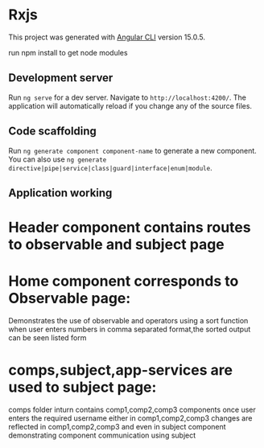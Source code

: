 # Rxjs

This project was generated with [Angular CLI](https://github.com/angular/angular-cli) version 15.0.5.

run npm install to get node modules 

## Development server

Run `ng serve` for a dev server. Navigate to `http://localhost:4200/`. The application will automatically reload if you change any of the source files.

## Code scaffolding

Run `ng generate component component-name` to generate a new component. You can also use `ng generate directive|pipe|service|class|guard|interface|enum|module`.

## Application working
# Header component contains routes to observable and subject page

# Home component corresponds to Observable page:
Demonstrates the use of observable and operators using a sort function
when user enters numbers in comma separated format,the sorted output can be seen listed form

# comps,subject,app-services are used to subject page:

comps folder inturn contains comp1,comp2,comp3 components
once user enters the required username either in comp1,comp2,comp3 changes are reflected in comp1,comp2,comp3 and even in subject component demonstrating component communication using subject




